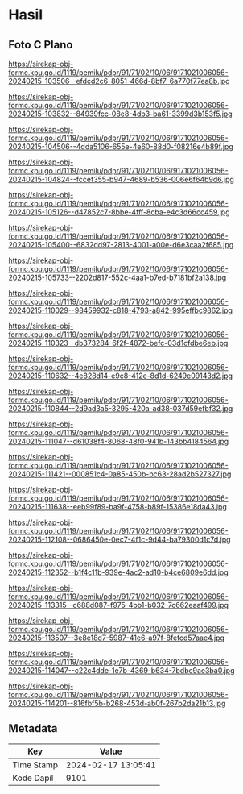 # Hasil

## Foto C Plano

https://sirekap-obj-formc.kpu.go.id/1119/pemilu/pdpr/91/71/02/10/06/9171021006056-20240215-103506--efdcd2c6-8051-466d-8bf7-6a770f77ea8b.jpg

https://sirekap-obj-formc.kpu.go.id/1119/pemilu/pdpr/91/71/02/10/06/9171021006056-20240215-103832--84939fcc-08e8-4db3-ba61-3399d3b153f5.jpg

https://sirekap-obj-formc.kpu.go.id/1119/pemilu/pdpr/91/71/02/10/06/9171021006056-20240215-104506--4dda5106-655e-4e60-88d0-f08216e4b89f.jpg

https://sirekap-obj-formc.kpu.go.id/1119/pemilu/pdpr/91/71/02/10/06/9171021006056-20240215-104824--fccef355-b947-4689-b536-006e6f64b9d6.jpg

https://sirekap-obj-formc.kpu.go.id/1119/pemilu/pdpr/91/71/02/10/06/9171021006056-20240215-105126--d47852c7-8bbe-4fff-8cba-e4c3d66cc459.jpg

https://sirekap-obj-formc.kpu.go.id/1119/pemilu/pdpr/91/71/02/10/06/9171021006056-20240215-105400--6832dd97-2813-4001-a00e-d6e3caa2f685.jpg

https://sirekap-obj-formc.kpu.go.id/1119/pemilu/pdpr/91/71/02/10/06/9171021006056-20240215-105733--2202d817-552c-4aa1-b7ed-b7181bf2a138.jpg

https://sirekap-obj-formc.kpu.go.id/1119/pemilu/pdpr/91/71/02/10/06/9171021006056-20240215-110029--98459932-c818-4793-a842-995effbc9862.jpg

https://sirekap-obj-formc.kpu.go.id/1119/pemilu/pdpr/91/71/02/10/06/9171021006056-20240215-110323--db373284-6f2f-4872-befc-03d1cfdbe6eb.jpg

https://sirekap-obj-formc.kpu.go.id/1119/pemilu/pdpr/91/71/02/10/06/9171021006056-20240215-110632--4e828d14-e9c8-412e-8d1d-6249e09143d2.jpg

https://sirekap-obj-formc.kpu.go.id/1119/pemilu/pdpr/91/71/02/10/06/9171021006056-20240215-110844--2d9ad3a5-3295-420a-ad38-037d59efbf32.jpg

https://sirekap-obj-formc.kpu.go.id/1119/pemilu/pdpr/91/71/02/10/06/9171021006056-20240215-111047--d61038f4-8068-48f0-941b-143bb4184564.jpg

https://sirekap-obj-formc.kpu.go.id/1119/pemilu/pdpr/91/71/02/10/06/9171021006056-20240215-111421--000851c4-0a85-450b-bc63-28ad2b527327.jpg

https://sirekap-obj-formc.kpu.go.id/1119/pemilu/pdpr/91/71/02/10/06/9171021006056-20240215-111638--eeb99f89-ba9f-4758-b89f-15386e18da43.jpg

https://sirekap-obj-formc.kpu.go.id/1119/pemilu/pdpr/91/71/02/10/06/9171021006056-20240215-112108--0686450e-0ec7-4f1c-9d44-ba79300d1c7d.jpg

https://sirekap-obj-formc.kpu.go.id/1119/pemilu/pdpr/91/71/02/10/06/9171021006056-20240215-112352--b1f4c11b-939e-4ac2-ad10-b4ce6809e6dd.jpg

https://sirekap-obj-formc.kpu.go.id/1119/pemilu/pdpr/91/71/02/10/06/9171021006056-20240215-113315--c688d087-f975-4bb1-b032-7c662eaaf499.jpg

https://sirekap-obj-formc.kpu.go.id/1119/pemilu/pdpr/91/71/02/10/06/9171021006056-20240215-113507--3e8e18d7-5987-41e6-a97f-8fefcd57aae4.jpg

https://sirekap-obj-formc.kpu.go.id/1119/pemilu/pdpr/91/71/02/10/06/9171021006056-20240215-114047--c22c4dde-1e7b-4369-b634-7bdbc9ae3ba0.jpg

https://sirekap-obj-formc.kpu.go.id/1119/pemilu/pdpr/91/71/02/10/06/9171021006056-20240215-114201--816fbf5b-b268-453d-ab0f-267b2da21b13.jpg


## Metadata

| Key        | Value               |
| ---------- | ------------------- |
| Time Stamp | 2024-02-17 13:05:41 |
| Kode Dapil | 9101                |



